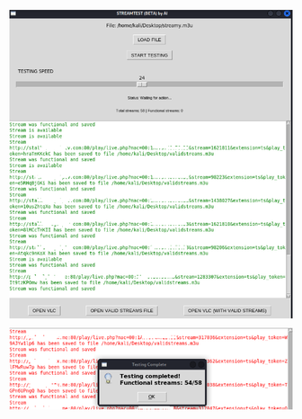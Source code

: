 ![Název obrázku](https://raw.githubusercontent.com/nonexistusername/streamtest/main/streamtest.png)



![Název obrázku](https://raw.githubusercontent.com/nonexistusername/streamtest/main/streamtest2.png)
